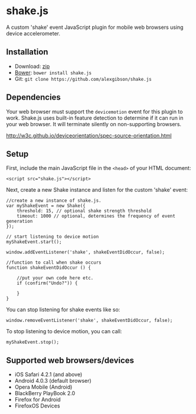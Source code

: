 shake.js
=======================================

A custom 'shake' event JavaScript plugin for mobile web browsers using device accelerometer.

Installation
---------------------------------------

* Download: [zip](https://github.com/alexgibson/shake.js/zipball/master)
* [Bower](https://github.com/twitter/bower/): `bower install shake.js`
* Git: `git clone https://github.com/alexgibson/shake.js`

Dependencies
---------------------------------------

Your web browser must support the `devicemotion` event for this plugin to work. Shake.js uses built-in feature detection to determine if it can run in your web browser. It will terminate silently on non-supporting browsers.

http://w3c.github.io/deviceorientation/spec-source-orientation.html

Setup
---------------------------------------

First, include the main JavaScript file in the `<head>` of your HTML document:

```
<script src="shake.js"></script>
```

Next, create a new Shake instance and listen for the custom 'shake' event:

```
//create a new instance of shake.js.
var myShakeEvent = new Shake({
    threshold: 15, // optional shake strength threshold
    timeout: 1000 // optional, determines the frequency of event generation
});

// start listening to device motion
myShakeEvent.start();

window.addEventListener('shake', shakeEventDidOccur, false);

//function to call when shake occurs
function shakeEventDidOccur () {

	//put your own code here etc.
	if (confirm("Undo?")) {

	}
}
```

You can stop listening for shake events like so:

```
window.removeEventListener('shake', shakeEventDidOccur, false);
```

To stop listening to device motion, you can call:

```
myShakeEvent.stop();
```

Supported web browsers/devices
---------------------------------------

- iOS Safari 4.2.1 (and above)
- Android 4.0.3 (default browser)
- Opera Mobile (Android)
- BlackBerry PlayBook 2.0
- Firefox for Android
- FirefoxOS Devices
